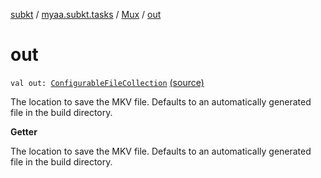 [subkt](../../index.md) / [myaa.subkt.tasks](../index.md) / [Mux](index.md) / [out](./out.md)

# out

`val out: `[`ConfigurableFileCollection`](https://docs.gradle.org/current/javadoc/org/gradle/api/file/ConfigurableFileCollection.html) [(source)](https://github.com/Myaamori/SubKt/blob/0.1.11/src/main/kotlin/myaa/subkt/tasks/muxtask.kt#L697)

The location to save the MKV file.
Defaults to an automatically generated file in the build directory.

**Getter**

The location to save the MKV file.
Defaults to an automatically generated file in the build directory.

